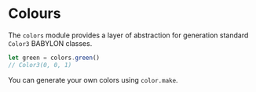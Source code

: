 # Colours

The `colors` module provides a layer of abstraction for generation standard `Color3` BABYLON classes.

```js
let green = colors.green()
// Color3(0, 0, 1)
```

You can generate your own colors using `color.make`.

